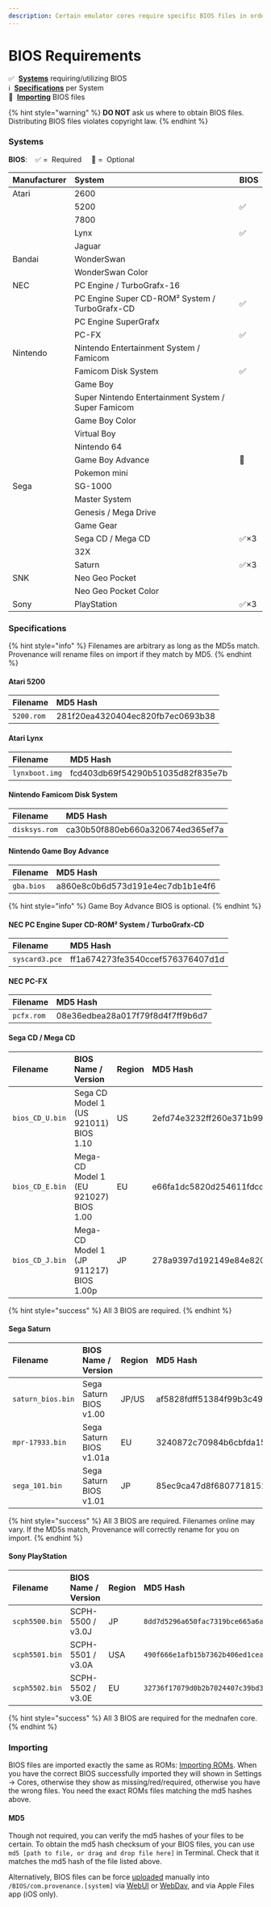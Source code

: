 ```yaml
---
description: Certain emulator cores require specific BIOS files in order to play.
---
```


# BIOS Requirements

✅  [**Systems**](bios-requirements.md#systems) requiring/utilizing BIOS  
ℹ️  [**Specifications**](bios-requirements.md#specifications) per System  
🛃  [**Importing**](bios-requirements.md#importing) BIOS files 

{% hint style="warning" %}
**DO NOT** ask us where to obtain BIOS files. Distributing BIOS files violates copyright law.
{% endhint %}

### Systems

**BIOS**:    ✅ =  Required     🔶 =  Optional

| Manufacturer | System | BIOS |
| :--- | :--- | :--- |
| Atari | 2600 |  |
|  | 5200 | ✅ |
|  | 7800 |  |
|  | Lynx | ✅ |
|  | Jaguar |  |
| Bandai | WonderSwan |  |
|  | WonderSwan Color |  |
| NEC | PC Engine / TurboGrafx-16 |  |
|  | PC Engine Super CD-ROM² System / TurboGrafx-CD | ✅ |
|  | PC Engine SuperGrafx |  |
|  | PC-FX | ✅ |
| Nintendo | Nintendo Entertainment System / Famicom |  |
|  | Famicom Disk System | ✅ |
|  | Game Boy |  |
|  | Super Nintendo Entertainment System / Super Famicom |  |
|  | Game Boy Color |  |
|  | Virtual Boy |  |
|  | Nintendo 64 |  |
|  | Game Boy Advance | 🔶 |
|  | Pokemon mini |  |
| Sega | SG-1000 |  |
|  | Master System |  |
|  | Genesis / Mega Drive |  |
|  | Game Gear |  |
|  | Sega CD / Mega CD | ✅×3 |
|  | 32X |  |
|  | Saturn | ✅×3 |
| SNK | Neo Geo Pocket |  |
|  | Neo Geo Pocket Color |  |
| Sony | PlayStation | ✅×3 |

### 

### Specifications

{% hint style="info" %}
Filenames are arbitrary as long as the MD5s match. Provenance will rename files on import if they match by MD5.
{% endhint %}

#### Atari 5200

| Filename | MD5 Hash |
| :--- | :--- |
| `5200.rom` | 281f20ea4320404ec820fb7ec0693b38 |

#### Atari Lynx

| Filename | MD5 Hash |
| :--- | :--- |
| `lynxboot.img` | fcd403db69f54290b51035d82f835e7b |

#### Nintendo Famicom Disk System

| Filename | MD5 Hash |
| :--- | :--- |
| `disksys.rom` | ca30b50f880eb660a320674ed365ef7a |

#### Nintendo Game Boy Advance

| Filename | MD5 Hash |
| :--- | :--- |
| `gba.bios` | a860e8c0b6d573d191e4ec7db1b1e4f6 |

{% hint style="info" %}
Game Boy Advance BIOS is optional.
{% endhint %}

#### NEC PC Engine Super CD-ROM² System / TurboGrafx-CD

| Filename | MD5 Hash |
| :--- | :--- |
| `syscard3.pce` | ff1a674273fe3540ccef576376407d1d |

#### NEC PC-FX

| Filename | MD5 Hash |
| :--- | :--- |
| `pcfx.rom` | 08e36edbea28a017f79f8d4f7ff9b6d7 |

#### Sega CD / Mega CD

| Filename | BIOS Name / Version | Region | MD5 Hash |
| :--- | :--- | :--- | :--- |
| `bios_CD_U.bin` | Sega CD Model 1 \(US 921011\) BIOS 1.10 | US | 2efd74e3232ff260e371b99f84024f7f |
| `bios_CD_E.bin` | Mega-CD Model 1 \(EU 921027\) BIOS 1.00 | EU | e66fa1dc5820d254611fdcdba0662372 |
| `bios_CD_J.bin` | Mega-CD Model 1 \(JP 911217\) BIOS 1.00p | JP | 278a9397d192149e84e820ac621a8edd |

{% hint style="success" %}
  All 3 BIOS are required.
{% endhint %}

#### 

#### Sega Saturn

| Filename | BIOS Name / Version | Region | MD5 Hash |
| :--- | :--- | :--- | :--- |
| `saturn_bios.bin` | Sega Saturn BIOS v1.00 | JP/US | af5828fdff51384f99b3c4926be27762 |
| `mpr-17933.bin` | Sega Saturn BIOS v1.01a | EU | 3240872c70984b6cbfda1586cab68dbe |
| `sega_101.bin` | Sega Saturn BIOS v1.01 | JP | 85ec9ca47d8f6807718151cbcca8b964 |

{% hint style="success" %}
All 3 BIOS are required. Filenames online may vary. If the MD5s match, Provenance will correctly rename for you on import.
{% endhint %}

#### Sony PlayStation

| Filename | BIOS Name / Version | Region | MD5 Hash |
| :--- | :--- | :--- | :--- |
| `scph5500.bin` | SCPH-5500 / v3.0J | JP | `8dd7d5296a650fac7319bce665a6a53c` |
| `scph5501.bin` | SCPH-5501 / v3.0A | USA | `490f666e1afb15b7362b406ed1cea246` |
| `scph5502.bin` | SCPH-5502 / v3.0E | EU | `32736f17079d0b2b7024407c39bd3050` |

{% hint style="success" %}
  All 3 BIOS are required for the mednafen core.
{% endhint %}

### Importing

BIOS files are imported exactly the same as ROMs: [Importing ROMs](https://github.com/Provenance-Emu/Provenance/wiki/Importing-ROMs). When you have the correct BIOS successfully imported they will shown in Settings → Cores, otherwise they show as missing/red/required, otherwise you have the wrong files. You need the exact ROMs files matching the md5 hashes above.

#### MD5

Though not required, you can verify the md5 hashes of your files to be certain. To obtain the md5 hash checksum of your BIOS files, you can use `md5 [path to file, or drag and drop file here]` in Terminal. Check that it matches the md5 hash of the file listed above.

Alternatively, BIOS files can be force [uploaded](https://github.com/Provenance-Emu/Provenance/wiki/Importing-ROMs#uploading) manually into `/BIOS/com.provenance.[system]` via [WebUI](https://github.com/Provenance-Emu/Provenance/wiki/Importing-ROMs#web-server-ui) or [WebDav](https://github.com/Provenance-Emu/Provenance/wiki/Importing-ROMs#webdav-clients), and via Apple Files app \(iOS only\).  


